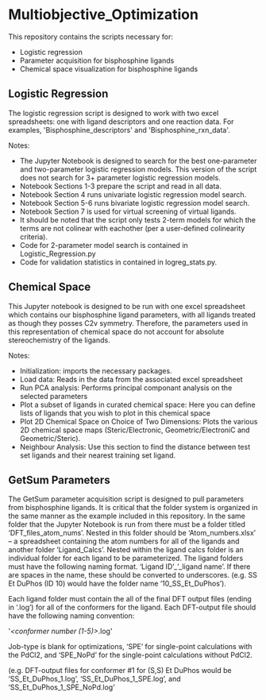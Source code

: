 # Multiobjective_Optimization

This repository contains the scripts necessary for:
- Logistic regression
- Parameter acquisition for bisphosphine ligands
- Chemical space visualization for bisphosphine ligands

## Logistic Regression 

The logistic regression script is designed to work with two excel spreadsheets: one with ligand descriptors and one reaction data. For examples, 'Bisphosphine_descriptors' and 'Bisphosphine_rxn_data'.

Notes: 
- The Jupyter Notebook is designed to search for the best one-parameter and two-parameter logistic regression models. This version of the script does not search for 3+ parameter logistic regression models. 
- Notebook Sections 1-3 prepare the script and read in all data.
- Notebook Section 4 runs univariate logistic regression model search.
- Notebook Section 5-6 runs bivariate logistic regression model search.
- Notebook Section 7 is used for virtual screening of virtual ligands.
- It should be noted that the script only tests 2-term models for which the terms are not colinear with eachother (per a user-defined colinearity criteria). 
- Code for 2-parameter model search is contained in Logistic_Regression.py
- Code for validation statistics in contained in logreg_stats.py.

## Chemical Space
This Jupyter notebook is designed to be run with one excel spreadsheet which contains our bisphosphine ligand parameters, with all ligands treated as though they posses C2v symmetry. Therefore, the parameters used in this representation of chemical space do not account for absolute stereochemistry of the ligands.

Notes: 
- Initialization: imports the necessary packages.
- Load data: Reads in the data from the associated excel spreadsheet
- Run PCA analysis: Performs principal componant analysis on the selected parameters
- Plot a subset of ligands in curated chemical space: Here you can define lists of ligands that you wish to plot in this chemical space
- Plot 2D Chemical Space on Choice of Two Dimensions: Plots the various 2D chemical space maps (Steric/Electronic, Geometric/ElectroniC and Geometric/Steric).
- Neighbour Analysis: Use this section to find the distance between test set ligands and their nearest training set ligand.

## GetSum Parameters

The GetSum parameter acquisition script is designed to pull parameters from bisphosphine ligands. It is critical that the folder system is organized in the same manner as the example included in this repository. In the same folder that the Jupyter Notebook is run from there must be a folder titled ‘DFT_files_atom_nums’. Nested in this folder should be ‘Atom_numbers.xlsx’ – a spreadsheet containing the atom numbers for all of the ligands and another folder ‘Ligand_Calcs’. Nested within the ligand calcs folder is an individual folder for each ligand to be parameterized. The ligand folders must have the following naming format. 
‘Ligand ID’_’_ligand name’. If there are spaces in the name, these should be converted to underscores.
(e.g. SS Et DuPhos (ID 10) would have the folder name ‘10_SS_Et_DuPhos’).

Each ligand folder must contain the all of the final DFT output files (ending in ‘.log’) for all of the conformers for the ligand. Each DFT-output file should have the following naming convention:

'<Ligand name>_<conformer number (1-5)>_<job-type>.log'
  
Job-type is blank for optimizations, ‘SPE’ for single-point calculations with the PdCl2, and ‘SPE_NoPd’ for the single-point calculations without PdCl2.
  
(e.g. DFT-output files for conformer #1 for (S,S) Et DuPhos would be ‘SS_Et_DuPhos_1.log’, ‘SS_Et_DuPhos_1_SPE.log’, and ‘SS_Et_DuPhos_1_SPE_NoPd.log’
